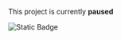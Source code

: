 This project is currently **paused**


![Static Badge](https://img.shields.io/badge/Status-on_pause-yellow)
